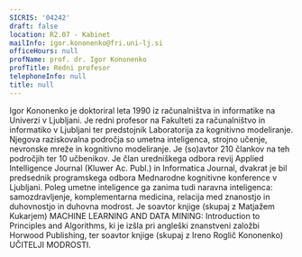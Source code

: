 ```yaml
---
SICRIS: '04242'
draft: false
location: R2.07 - Kabinet
mailInfo: igor.kononenko@fri.uni-lj.si
officeHours: null
profName: prof. dr. Igor Kononenko
profTitle: Redni profesor
telephoneInfo: null
title: null
---
```



Igor Kononenko je doktoriral leta 1990 iz računalništva in informatike na Univerzi v Ljubljani. Je redni profesor na Fakulteti za računalništvo in informatiko v Ljubljani ter predstojnik Laboratorija za kognitivno modeliranje. Njegova raziskovalna področja so umetna inteligenca, strojno učenje, nevronske mreže in kognitivno modeliranje. Je (so)avtor 210 člankov na teh področjih ter 10 učbenikov. Je član uredniškega odbora revij Applied Intelligence Journal (Kluwer Ac. Publ.) in Informatica Journal, dvakrat je bil predsednik programskega odbora Mednarodne kognitivne konference v Ljubljani. Poleg umetne inteligence ga zanima tudi naravna inteligenca: samozdravljenje, komplementarna medicina, relacija med znanostjo in duhovnostjo in duhovna modrost.
Je soavtor knjige (skupaj z Matjažem Kukarjem) MACHINE LEARNING AND DATA MINING: Introduction to Principles and Algorithms, ki je izšla pri angleški znanstveni založbi Horwood Publishing, ter soavtor knjige (skupaj z Ireno Roglič Kononenko) UČITELJI MODROSTI.